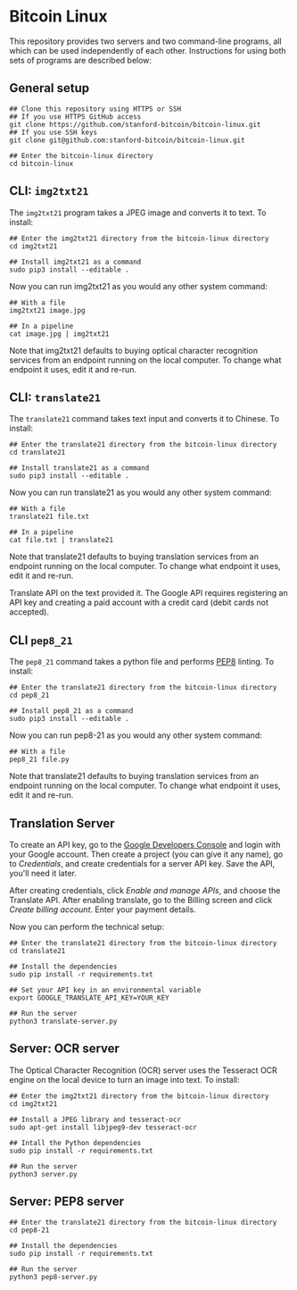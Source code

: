 # Bitcoin Linux

This repository provides two servers and two command-line programs, all
which can be used independently of each other.  Instructions for using
both sets of programs are described below:

## General setup

    ## Clone this repository using HTTPS or SSH
    ## If you use HTTPS GitHub access
    git clone https://github.com/stanford-bitcoin/bitcoin-linux.git
    ## If you use SSH keys
    git clone git@github.com:stanford-bitcoin/bitcoin-linux.git

    ## Enter the bitcoin-linux directory
    cd bitcoin-linux

## CLI: `img2txt21`

The `img2txt21` program takes a JPEG image and converts it to text.
To install:

    ## Enter the img2txt21 directory from the bitcoin-linux directory
    cd img2txt21

    ## Install img2txt21 as a command
    sudo pip3 install --editable .

Now you can run img2txt21 as you would any other system command:

    ## With a file
    img2txt21 image.jpg

    ## In a pipeline
    cat image.jpg | img2txt21

Note that img2txt21 defaults to buying optical character recognition
services from an endpoint running on the local computer.  To change what
endpoint it uses, edit it and re-run.


## CLI: `translate21`

The `translate21` command takes text input and converts it to Chinese.
To install:

    ## Enter the translate21 directory from the bitcoin-linux directory
    cd translate21

    ## Install translate21 as a command
    sudo pip3 install --editable .

Now you can run translate21 as you would any other system command:

    ## With a file
    translate21 file.txt

    ## In a pipeline
    cat file.txt | translate21

Note that translate21 defaults to buying translation services from an
endpoint running on the local computer.  To change what endpoint it
uses, edit it and re-run.

Translate API on the text provided it. The Google API requires
registering an API key and creating a paid account with a credit card
(debit cards not accepted).

## CLI `pep8_21`

The `pep8_21` command takes a python file and performs [PEP8](https://www.python.org/dev/peps/pep-0008/) linting.
To install:

    ## Enter the translate21 directory from the bitcoin-linux directory
    cd pep8_21

    ## Install pep8_21 as a command
    sudo pip3 install --editable .

Now you can run pep8-21 as you would any other system command:

    ## With a file
    pep8_21 file.py

Note that translate21 defaults to buying translation services from an
endpoint running on the local computer.  To change what endpoint it
uses, edit it and re-run.

## Translation Server

To create an API key, go to the [Google Developers
Console](https://console.developers.google.com) and login with your
Google account.  Then create a project (you can give it any name), go to
*Credentials*, and create credentials for a server API key.  Save the
API, you'll need it later.

After creating credentials, click *Enable and manage APIs*, and choose
the Translate API.  After enabling translate, go to the Billing screen
and click *Create billing account*.  Enter your payment details.

Now you can perform the technical setup:

    ## Enter the translate21 directory from the bitcoin-linux directory
    cd translate21

    ## Install the dependencies
    sudo pip install -r requirements.txt

    ## Set your API key in an environmental variable
    export GOOGLE_TRANSLATE_API_KEY=YOUR_KEY

    ## Run the server
    python3 translate-server.py

## Server: OCR server

The Optical Character Recognition (OCR) server uses the Tesseract OCR
engine on the local device to turn an image into text.  To install:

    ## Enter the img2txt21 directory from the bitcoin-linux directory
    cd img2txt21

    ## Install a JPEG library and tesseract-ocr
    sudo apt-get install libjpeg9-dev tesseract-ocr

    ## Intall the Python dependencies
    sudo pip install -r requirements.txt

    ## Run the server
    python3 server.py

## Server: PEP8 server

    ## Enter the translate21 directory from the bitcoin-linux directory
    cd pep8-21

    ## Install the dependencies
    sudo pip install -r requirements.txt

    ## Run the server
    python3 pep8-server.py
